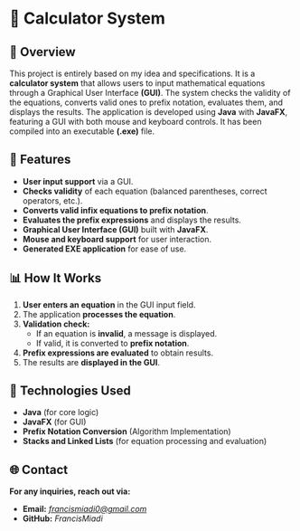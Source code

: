 # 📱 Calculator System 

## 📌 Overview
This project is entirely based on my idea and specifications. It is a **calculator system** that allows users to input mathematical equations through a Graphical User Interface **(GUI)**. The system checks the validity of the equations, converts valid ones to prefix notation, evaluates them, and displays the results. The application is developed using **Java** with **JavaFX**, featuring a GUI with both mouse and keyboard controls. It has been compiled into an executable **(.exe)** file.

## 🔧 Features
- **User input support** via a GUI.
- **Checks validity** of each equation (balanced parentheses, correct operators, etc.).
- **Converts valid infix equations to prefix notation**.
- **Evaluates the prefix expressions** and displays the results.
- **Graphical User Interface (GUI)** built with **JavaFX**.
- **Mouse and keyboard support** for user interaction.
- **Generated EXE application** for ease of use.

## 📊 How It Works
1. **User enters an equation** in the GUI input field.
2. The application **processes the equation**.
3. **Validation check:** 
   - If an equation is **invalid**, a message is displayed.
   - If valid, it is converted to **prefix notation**.
4. **Prefix expressions are evaluated** to obtain results.
5. The results are **displayed in the GUI**.

## 🚀 Technologies Used
- **Java** (for core logic)
- **JavaFX** (for GUI)
- **Prefix Notation Conversion** (Algorithm Implementation)
- **Stacks and Linked Lists** (for equation processing and evaluation)

## 🌐 Contact
**For any inquiries, reach out via:**
- **Email:** *francismiadi0@gmail.com*
- **GitHub:** *FrancisMiadi*
